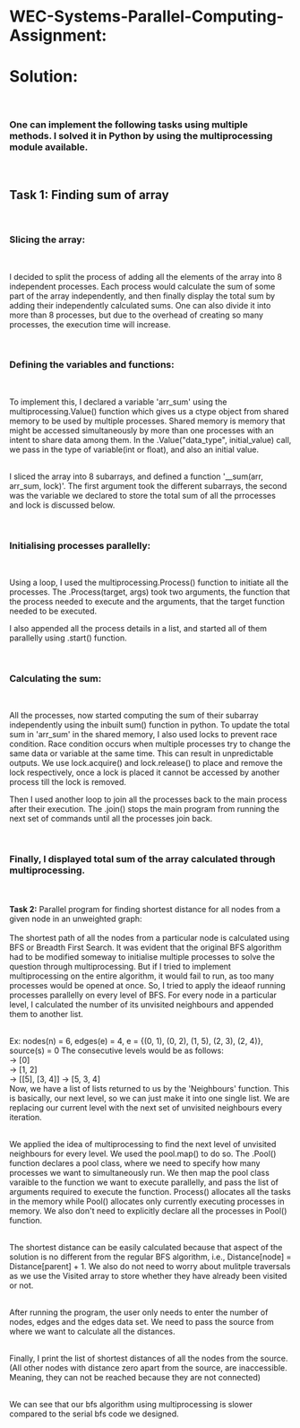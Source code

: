<h1><b>WEC-Systems-Parallel-Computing-Assignment:</b></h1>
<h1><b>Solution:</b></h1>

</br><h3>One can implement the following tasks using multiple methods. I solved it in Python by using the multiprocessing module available.</h3>

</br><h2><b>Task 1: Finding sum of array</b></h2>

</br><h3><b>Slicing the array:</h3></b></br>

I decided to split the process of adding all the elements of the array into 8 independent processes. Each process would calculate the sum of some part of the array independently, and then finally display the total sum by adding their independently calculated sums. One can also divide it into more than 8 processes, but due to the overhead of creating so many processes, the execution time will increase.

</br><h3><b>Defining the variables and functions:</b></h3></br>

To implement this, I declared a variable 'arr_sum' using the multiprocessing.Value() function which gives us a ctype object from shared memory to be used by multiple processes. Shared memory is memory that might be accessed simultaneously by more than one processes with an intent to share data among them. In the .Value("data_type", initial_value) call, we pass in the type of variable(int or float), and also an initial value.

</br>I sliced the array into 8 subarrays, and defined a function '__sum(arr, arr_sum, lock)'. The first argument took the different subarrays, the second was the variable we declared to store the total sum of all the prrocesses and lock is discussed below.

</br><h3><b>Initialising processes parallelly:</b></h3></br>

Using a loop, I used the multiprocessing.Process() function to initiate all the processes. The .Process(target, args) took two arguments, the function that the process needed to execute and the arguments, that the target function needed to be executed.

I also appended all the process details in a list, and started all of them parallelly using .start() function.

</br><h3><b>Calculating the sum:</b></h3></br>

All the processes, now started computing the sum of their subarray independently using the inbuilt sum() function in python. To update the total sum in 'arr_sum' in the shared memory, I also used locks to prevent race condition. Race condition occurs when multiple processes try to change the same data or variable at the same time. This can result in unpredictable outputs. We use lock.acquire() and lock.release() to place and remove the lock respectively, once a lock is placed it cannot be accessed by another process till the lock is removed.

Then I used another loop to join all the processes back to the main process after their execution. The .join() stops the main program from running the next set of commands until all the processes join back.

</br><h3>Finally, I displayed total sum of the array calculated through multiprocessing.</h3>



</br></br><b>Task 2:</b> Parallel program for finding shortest distance for all nodes from a given node in an unweighted graph:</br></br>
The shortest path of all the nodes from a particular node is calculated using BFS or Breadth First Search. It was evident that the original BFS algorithm had to be modified someway to initialise multiple processes to solve the question through multiprocessing. But if I tried to implement multiprocessing on the entire algorithm, it would fail to run, as too many processes would be opened at once. So, I tried to apply the ideaof running processes parallelly on every level of BFS. For every node in a particular level, I calculated the number of its unvisited neighbours and appended them to another list.

</br>Ex: nodes(n) = 6, edges(e) = 4, e = {(0, 1), (0, 2), (1, 5), (2, 3), (2, 4)}, source(s) = 0
The consecutive levels would be as follows:
</br>-> [0]
</br>-> [1, 2]
</br>-> [[5], [3, 4]] -> [5, 3, 4]
</br> Now, we have a list of lists returned to us by the 'Neighbours' function. This is basically, our next level, so we can just make it into one single list. We are replacing our current level with the next set of unvisited neighbours every iteration.

</br>We applied the idea of multiprocessing to find the next level of unvisited neighbours for every level. We used the pool.map() to do so. The .Pool() function declares a pool class, where we need to specify how many processes we want to simultaneously run. We then map the pool class varaible to the function we want to execute parallelly, and pass the list of arguments required to execute the function. Process() allocates all the tasks in the memory while Pool() allocates only currently executing processes in memory. We also don't need to explicitly declare all the processes in Pool() function.

</br>The shortest distance can be easily calculated because that aspect of the solution is no different from the regular BFS algorithm, i.e., Distance[node] = Distance[parent] + 1. We also do not need to worry about mulitple traversals as we use the Visited array to store whether they have already been visited or not.

</br>After running the program, the user only needs to enter the number of nodes, edges and the edges data set. We need to pass the source from where we want to calculate all the distances.

</br>Finally, I print the list of shortest distances of all the nodes from the source. (All other nodes with distance zero apart from the source, are inaccessible. Meaning, they can not be reached because they are not connected)

</br>We can see that our bfs algorithm using multiprocessing is slower compared to the serial bfs code we designed.